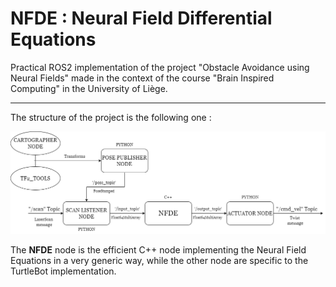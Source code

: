 # NFDE : Neural Field Differential Equations
Practical ROS2 implementation of the project "Obstacle Avoidance using Neural Fields" made in the context of the course "Brain Inspired Computing" in the University of Liège. 

---

The structure of the project is the following one : 

![](figures/structure.png)

The **NFDE** node is the efficient C++ node implementing the Neural Field Equations in a very generic way, while the other node are specific to the TurtleBot implementation. 
